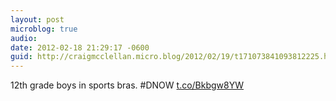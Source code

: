 ```yaml
---
layout: post
microblog: true
audio: 
date: 2012-02-18 21:29:17 -0600
guid: http://craigmcclellan.micro.blog/2012/02/19/t171073841093812225.html
---
```

12th grade boys in sports bras. #DNOW [t.co/Bkbgw8YW](http://t.co/Bkbgw8YW)
